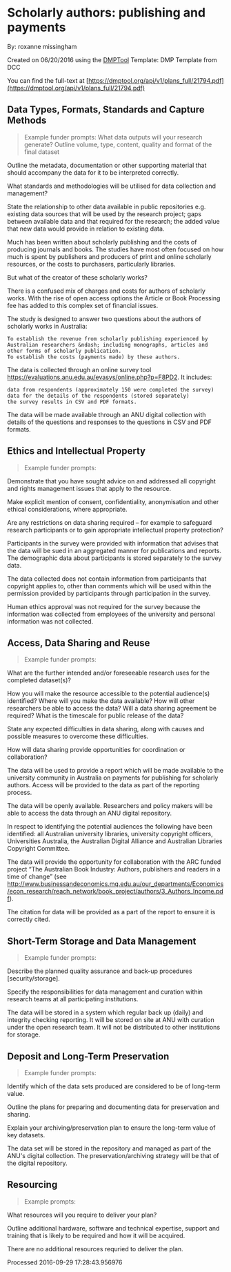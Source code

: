 # Scholarly authors: publishing and payments 

By: roxanne missingham

Created on 06/20/2016 using the [DMPTool](https://dmp.cdlib.org/) Template: DMP Template from DCC

You can find the full-text at [https://dmptool.org/api/v1/plans_full/21794.pdf](https://dmptool.org/api/v1/plans_full/21794.pdf) 

## Data Types, Formats, Standards and Capture Methods

> Example funder prompts: 
What data outputs will your research generate? Outline volume, type, content, quality and format of the final dataset

Outline the metadata, documentation or other supporting material that should accompany the data for it to be interpreted correctly.

What standards and methodologies will be utilised for data collection and management?

State the relationship to other data available in public repositories e.g. existing data sources that will be used by the research project; gaps between available data and that required for the research; the added value that new data would provide in relation to existing data.

Much has been written about scholarly publishing and the costs of producing journals and books. The studies have most often focused on how much is spent by publishers and producers of print and online scholarly resources, or the costs to purchasers, particularly libraries.

But what of the creator of these scholarly works?

There is a confused mix of charges and costs for authors of scholarly works. With the rise of open access options the Article or Book Processing fee has added to this complex set of financial issues.

The study is designed to answer two questions about the authors of scholarly works in Australia:


	To establish the revenue from scholarly publishing experienced by Australian researchers &ndash; including monographs, articles and other forms of scholarly publication.
	To establish the costs (payments made) by these authors.


The data is collected through an online survey tool https://evaluations.anu.edu.au/evasys/online.php?p=F8PD2. It includes:


	data from respondents (approximately 150 were completed the survey)
	data for the details of the respondents (stored separately)
	the survey results in CSV and PDF formats.


The data will be made available through an ANU digital collection with details of the questions and responses to the questions in CSV and PDF formats.


## Ethics and Intellectual Property

> Example funder prompts:

Demonstrate that you have sought advice on and addressed all copyright and rights management issues that apply to the resource.

Make explicit mention of consent, confidentiality, anonymisation and other ethical considerations, where appropriate.

Are any restrictions on data sharing required – for example to safeguard research participants or to gain appropriate intellectual property protection?

Participants in the survey were provided with information that advises that the data will be sued in an aggregated manner for publications and reports. The demographic data about participants is stored separately to the survey data.

The data collected does not contain information from participants that copyright applies to, other than comments which will be used within the permission provided by participants through participation in the survey.

Human ethics approval was not required for the survey because the information was collected from employees of the university and personal information was not collected.




## Access, Data Sharing and Reuse

> Example funder prompts:

What are the further intended and/or foreseeable research uses for the completed dataset(s)?

How you will make the resource accessible to the potential audience(s) identified? Where will you make the data available? How will other researchers be able to access the data? Will a data sharing agreement be required? What is the timescale for public release of the data?

State any expected difficulties in data sharing, along with causes and possible measures to overcome these difficulties.

How will data sharing provide opportunities for coordination or collaboration?

The data will be used to provide a report which will be made available to the university community in Australia on payments for publishing for scholarly authors. Access will be provided to the data as part of the reporting process.

The data will be openly available. Researchers and policy makers will be able to access the data through an ANU digital repository.

In respect to identifying the potential audiences the following have been identified: all Australian university libraries, university copyright officers, Universities Australia, the Australian Digital Alliance and Australian Libraries Copyright Committee.

The data will provide the opportunity for collaboration with the ARC funded project &ldquo;The Australian Book Industry: Authors, publishers and readers in a time of change&rdquo; (see http://www.businessandeconomics.mq.edu.au/our_departments/Economics/econ_research/reach_network/book_project/authors/3_Authors_Income.pdf).

The citation for data will be provided as a part of the report to ensure it is correctly cited.


## Short-Term Storage and Data Management

> Example funder prompts: 

Describe the planned quality assurance and back-up procedures [security/storage].

Specify the responsibilities for data management and curation within research teams at all participating institutions.

The data will be stored in a system which regular back up (daily) and integrity checking reporting. It will be stored on site at ANU with curation under the open research team. It will not be distributed to other institutions for storage.


## Deposit and Long-Term Preservation

> Example funder prompts:

Identify which of the data sets produced are considered to be of long-term value.

Outline the plans for preparing and documenting data for preservation and sharing.

Explain your archiving/preservation plan to ensure the long-term value of key datasets.

The data set will be stored in the repository and managed as part of the ANU's digital collection. The preservation/archiving strategy will be that of the digital repository.


## Resourcing

> Example prompts:

What resources will you require to deliver your plan?

Outline additional hardware, software and technical expertise, support and training that is likely to be required and how it will be acquired.

There are no additional resources requried to deliver the plan.


Processed 2016-09-29 17:28:43.956976

